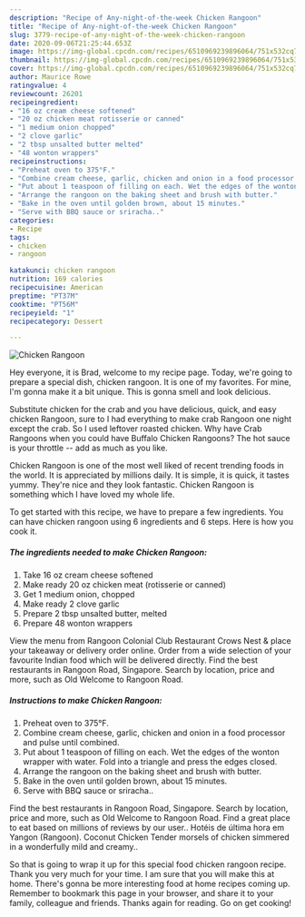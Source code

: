 ```yaml
---
description: "Recipe of Any-night-of-the-week Chicken Rangoon"
title: "Recipe of Any-night-of-the-week Chicken Rangoon"
slug: 3779-recipe-of-any-night-of-the-week-chicken-rangoon
date: 2020-09-06T21:25:44.653Z
image: https://img-global.cpcdn.com/recipes/6510969239896064/751x532cq70/chicken-rangoon-recipe-main-photo.jpg
thumbnail: https://img-global.cpcdn.com/recipes/6510969239896064/751x532cq70/chicken-rangoon-recipe-main-photo.jpg
cover: https://img-global.cpcdn.com/recipes/6510969239896064/751x532cq70/chicken-rangoon-recipe-main-photo.jpg
author: Maurice Rowe
ratingvalue: 4
reviewcount: 26201
recipeingredient:
- "16 oz cream cheese softened"
- "20 oz chicken meat rotisserie or canned"
- "1 medium onion chopped"
- "2 clove garlic"
- "2 tbsp unsalted butter melted"
- "48 wonton wrappers"
recipeinstructions:
- "Preheat oven to 375°F."
- "Combine cream cheese, garlic, chicken and onion in a food processor and pulse until combined."
- "Put about 1 teaspoon of filling on each. Wet the edges of the wonton wrapper with water. Fold into a triangle and press the edges closed."
- "Arrange the rangoon on the baking sheet and brush with butter."
- "Bake in the oven until golden brown, about 15 minutes."
- "Serve with BBQ sauce or sriracha.."
categories:
- Recipe
tags:
- chicken
- rangoon

katakunci: chicken rangoon 
nutrition: 169 calories
recipecuisine: American
preptime: "PT37M"
cooktime: "PT56M"
recipeyield: "1"
recipecategory: Dessert

---
```



![Chicken Rangoon](https://img-global.cpcdn.com/recipes/6510969239896064/751x532cq70/chicken-rangoon-recipe-main-photo.jpg)

Hey everyone, it is Brad, welcome to my recipe page. Today, we're going to prepare a special dish, chicken rangoon. It is one of my favorites. For mine, I'm gonna make it a bit unique. This is gonna smell and look delicious.

Substitute chicken for the crab and you have delicious, quick, and easy chicken Rangoon, sure to I had everything to make crab Rangoon one night except the crab. So I used leftover roasted chicken. Why have Crab Rangoons when you could have Buffalo Chicken Rangoons? The hot sauce is your throttle -- add as much as you like.

Chicken Rangoon is one of the most well liked of recent trending foods in the world. It is appreciated by millions daily. It is simple, it is quick, it tastes yummy. They're nice and they look fantastic. Chicken Rangoon is something which I have loved my whole life.


To get started with this recipe, we have to prepare a few ingredients. You can have chicken rangoon using 6 ingredients and 6 steps. Here is how you cook it.

<!--inarticleads1-->

##### The ingredients needed to make Chicken Rangoon:

1. Take 16 oz cream cheese softened
1. Make ready 20 oz chicken meat (rotisserie or canned)
1. Get 1 medium onion, chopped
1. Make ready 2 clove garlic
1. Prepare 2 tbsp unsalted butter, melted
1. Prepare 48 wonton wrappers


View the menu from Rangoon Colonial Club Restaurant Crows Nest &amp; place your takeaway or delivery order online. Order from a wide selection of your favourite Indian food which will be delivered directly. Find the best restaurants in Rangoon Road, Singapore. Search by location, price and more, such as Old Welcome to Rangoon Road. 

<!--inarticleads2-->

##### Instructions to make Chicken Rangoon:

1. Preheat oven to 375°F.
1. Combine cream cheese, garlic, chicken and onion in a food processor and pulse until combined.
1. Put about 1 teaspoon of filling on each. Wet the edges of the wonton wrapper with water. Fold into a triangle and press the edges closed.
1. Arrange the rangoon on the baking sheet and brush with butter.
1. Bake in the oven until golden brown, about 15 minutes.
1. Serve with BBQ sauce or sriracha..


Find the best restaurants in Rangoon Road, Singapore. Search by location, price and more, such as Old Welcome to Rangoon Road. Find a great place to eat based on millions of reviews by our user.. Hotéis de última hora em Yangon (Rangoon). Coconut Chicken Tender morsels of chicken simmered in a wonderfully mild and creamy.. 

So that is going to wrap it up for this special food chicken rangoon recipe. Thank you very much for your time. I am sure that you will make this at home. There's gonna be more interesting food at home recipes coming up. Remember to bookmark this page in your browser, and share it to your family, colleague and friends. Thanks again for reading. Go on get cooking!
